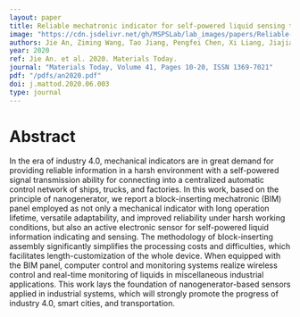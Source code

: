 ```yaml
---
layout: paper
title: Reliable mechatronic indicator for self-powered liquid sensing toward smart manufacture and safe transportation
image: "https://cdn.jsdelivr.net/gh/MSPSLab/lab_images/papers/Reliable-mechatronic-indicator.png"
authors: Jie An, Ziming Wang, Tao Jiang, Pengfei Chen, Xi Liang, Jiajia Shao, Jinhui Nie, Minyi Xu, Zhong Lin Wang
year: 2020
ref: Jie An. et al. 2020. Materials Today.
journal: "Materials Today, Volume 41, Pages 10-20, ISSN 1369-7021"
pdf: "/pdfs/an2020.pdf"
doi: j.mattod.2020.06.003
type: journal
---
```


# Abstract

In the era of industry 4.0, mechanical indicators are in great demand for providing reliable information in a harsh environment with a self-powered signal transmission ability for connecting into a centralized automatic control network of ships, trucks, and factories. In this work, based on the principle of nanogenerator, we report a block-inserting mechatronic (BIM) panel employed as not only a mechanical indicator with long operation lifetime, versatile adaptability, and improved reliability under harsh working conditions, but also an active electronic sensor for self-powered liquid information indicating and sensing. The methodology of block-inserting assembly significantly simplifies the processing costs and difficulties, which facilitates length-customization of the whole device. When equipped with the BIM panel, computer control and monitoring systems realize wireless control and real-time monitoring of liquids in miscellaneous industrial applications. This work lays the foundation of nanogenerator-based sensors applied in industrial systems, which will strongly promote the progress of industry 4.0, smart cities, and transportation.

